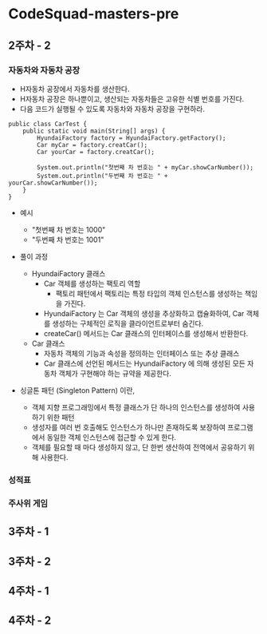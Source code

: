 # CodeSquad-masters-pre

## 2주차 - 2

### 자동차와 자동차 공장

- H자동차 공장에서 자동차를 생산한다.
- H자동차 공장은 하나뿐이고, 생산되는 자동차들은 고유한 식별 번호를 가진다.
- 다음 코드가 실행될 수 있도록 자동차와 자동차 공장을 구현하라.

```
public class CarTest {
    public static void main(String[] args) {
        HyundaiFactory factory = HyundaiFactory.getFactory();
        Car myCar = factory.creatCar();
        Car yourCar = factory.creatCar();
        
        System.out.println("첫번째 차 번호는 " + myCar.showCarNumber());
        System.out.println("두번째 차 번호는 " + yourCar.showCarNumber());
    }
}
```

- 예시
    - "첫번째 차 번호는 1000"
    - "두번째 차 번호는 1001"

- 풀이 과정
    - HyundaiFactory 클래스
        - Car 객체를 생성하는 팩토리 역할
            - 팩토리 패턴에서 팩토리는 특정 타입의 객체 인스턴스를 생성하는 책임을 가진다.
        - HyundaiFactory 는 Car 객체의 생성을 추상화하고 캡슐화하여, Car 객체를 생성하는 구체적인 로직을 클라이언트로부터 숨긴다.
        - createCar() 메서드는 Car 클래스의 인터페이스를 생성해서 반환한다.
    - Car 클래스
        - 자동차 객체의 기능과 속성을 정의하는 인터페이스 또는 추상 클래스
        - Car 클래스에 선언된 메서드는 HyundaiFactory 에 의해 생성된 모든 자동차 객체가 구현해야 하는 규약을 제공한다.

- 싱글톤 패턴 (Singleton Pattern) 이란,
    - 객체 지향 프로그래밍에서 특정 클래스가 단 하나의 인스턴스를 생성하여 사용하기 위한 패턴
    - 생성자를 여러 번 호출해도 인스턴스가 하나만 존재하도록 보장하여 프로그램에서 동일한 객체 인스턴스에 접근할 수 있게 한다.
    - 객체를 필요할 때 마다 생성하지 않고, 단 한번 생산하여 전역에서 공유하기 위해 사용한다.

### 성적표

### 주사위 게임

## 3주차 - 1

## 3주차 - 2

## 4주차 - 1

## 4주차 - 2